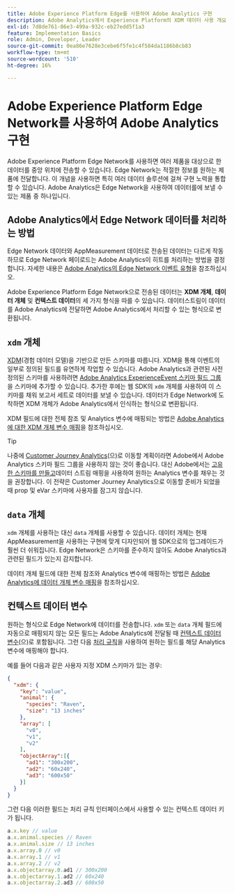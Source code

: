 ```yaml
---
title: Adobe Experience Platform Edge를 사용하여 Adobe Analytics 구현
description: Adobe Analytics에서 Experience Platform의 XDM 데이터 사용 개요
exl-id: 7d8de761-86e3-499a-932c-eb27edd5f1a3
feature: Implementation Basics
role: Admin, Developer, Leader
source-git-commit: 0ea86e7628e3cebe6f5fe1c4f584da1186b8cb83
workflow-type: tm+mt
source-wordcount: '510'
ht-degree: 16%

---
```


# Adobe Experience Platform Edge Network를 사용하여 Adobe Analytics 구현

Adobe Experience Platform Edge Network를 사용하면 여러 제품을 대상으로 한 데이터를 중앙 위치에 전송할 수 있습니다. Edge Network는 적절한 정보를 원하는 제품에 전달합니다. 이 개념을 사용하면 특히 여러 데이터 솔루션에 걸쳐 구현 노력을 통합할 수 있습니다. Adobe Analytics은 Edge Network을 사용하여 데이터를에 보낼 수 있는 제품 중 하나입니다.

## Adobe Analytics에서 Edge Network 데이터를 처리하는 방법

Edge Network 데이터와 AppMeasurement 데이터로 전송된 데이터는 다르게 작동하므로 Edge Network 페이로드는 Adobe Analytics이 히트를 처리하는 방법을 결정합니다. 자세한 내용은 [Adobe Analytics의 Edge Network 이벤트 유형](hit-types.md)을 참조하십시오.

Adobe Experience Platform Edge Network으로 전송된 데이터는 **XDM 개체**, **데이터 개체** 및 **컨텍스트 데이터**&#x200B;의 세 가지 형식을 따를 수 있습니다. 데이터스트림이 데이터를 Adobe Analytics에 전달하면 Adobe Analytics에서 처리할 수 있는 형식으로 변환됩니다.

## `xdm` 개체

[XDM](https://experienceleague.adobe.com/ko/docs/experience-platform/xdm/home)&#x200B;(경험 데이터 모델)을 기반으로 만든 스키마를 따릅니다. XDM을 통해 이벤트의 일부로 정의된 필드를 유연하게 작업할 수 있습니다. Adobe Analytics과 관련된 사전 정의된 스키마를 사용하려면 [Adobe Analytics ExperienceEvent 스키마 필드 그룹](https://experienceleague.adobe.com/ko/docs/experience-platform/xdm/field-groups/event/analytics-full-extension)을 스키마에 추가할 수 있습니다. 추가한 후에는 웹 SDK의 `xdm` 개체를 사용하여 이 스키마를 채워 보고서 세트로 데이터를 보낼 수 있습니다. 데이터가 Edge Network에 도착하면 XDM 개체가 Adobe Analytics에서 인식하는 형식으로 변환됩니다.

XDM 필드에 대한 전체 참조 및 Analytics 변수에 매핑되는 방법은 [Adobe Analytics에 대한 XDM 개체 변수 매핑](xdm-var-mapping.md)을 참조하십시오.

>[!TIP]
>
>나중에 [Customer Journey Analytics](https://experienceleague.adobe.com/ko/docs/analytics-platform/using/cja-landing)&#x200B;(으)로 이동할 계획이라면 Adobe에서 Adobe Analytics 스키마 필드 그룹을 사용하지 않는 것이 좋습니다. 대신 Adobe에서는 [고유한 스키마를 만들고](https://experienceleague.adobe.com/ko/docs/analytics-platform/using/compare-aa-cja/upgrade-to-cja/schema/cja-upgrade-schema-architect)데이터 스트림 매핑을 사용하여 원하는 Analytics 변수를 채우는 것을 권장합니다. 이 전략은 Customer Journey Analytics으로 이동할 준비가 되었을 때 prop 및 eVar 스키마에 사용자를 잠그지 않습니다.

## `data` 개체

`xdm` 개체를 사용하는 대신 `data` 개체를 사용할 수 있습니다. 데이터 개체는 현재 AppMeasurement을 사용하는 구현에 맞게 디자인되어 웹 SDK으로의 업그레이드가 훨씬 더 쉬워집니다. Edge Network은 스키마를 준수하지 않아도 Adobe Analytics과 관련된 필드가 있는지 감지합니다.

데이터 개체 필드에 대한 전체 참조와 Analytics 변수에 매핑하는 방법은 [Adobe Analytics에 데이터 개체 변수 매핑](data-var-mapping.md)을 참조하십시오.

## 컨텍스트 데이터 변수

원하는 형식으로 Edge Network에 데이터를 전송합니다. `xdm` 또는 `data` 개체 필드에 자동으로 매핑되지 않는 모든 필드는 Adobe Analytics에 전달될 때 [컨텍스트 데이터 변수](/help/implement/vars/page-vars/contextdata.md)(으)로 포함됩니다. 그런 다음 [처리 규칙](/help/admin/admin/c-manage-report-suites/c-edit-report-suites/general/processing-rules/pr-overview.md)을 사용하여 원하는 필드를 해당 Analytics 변수에 매핑해야 합니다.

예를 들어 다음과 같은 사용자 지정 XDM 스키마가 있는 경우:

```json
{
  "xdm": {
    "key": "value",
    "animal": {
      "species": "Raven",
      "size": "13 inches"
    },
    "array": [
      "v0",
      "v1",
      "v2"
    ],
    "objectArray":[{
      "ad1": "300x200",
      "ad2": "60x240",
      "ad3": "600x50"
    }]
  }
}
```

그런 다음 이러한 필드는 처리 규칙 인터페이스에서 사용할 수 있는 컨텍스트 데이터 키가 됩니다.

```javascript
a.x.key // value
a.x.animal.species // Raven
a.x.animal.size // 13 inches
a.x.array.0 // v0
a.x.array.1 // v1
a.x.array.2 // v2
a.x.objectarray.0.ad1 // 300x200
a.x.objectarray.1.ad2 // 60x240
a.x.objectarray.2.ad3 // 600x50
```
